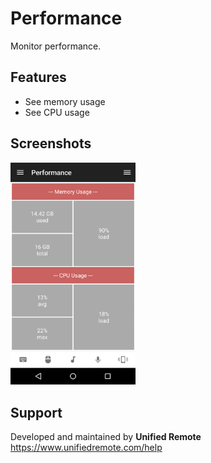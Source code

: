 # Performance
Monitor performance.

## Features
* See memory usage
* See CPU usage 

## Screenshots
<img src="screen.png" width="200" />

## Support
Developed and maintained by **Unified Remote**  
https://www.unifiedremote.com/help
